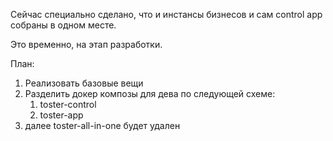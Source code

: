 Сейчас специально сделано, что и инстансы бизнесов и сам control app собраны в одном месте.

Это временно, на этап разработки.

План:
1. Реализовать базовые вещи
2. Разделить докер композы для дева по следующей схеме:
    1. toster-control 
    2. toster-app
3. далее toster-all-in-one будет удален